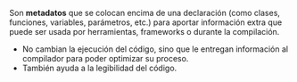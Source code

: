 Son **metadatos** que se colocan encima de una declaración (como clases, funciones, variables, parámetros, etc.) para aportar información extra que puede ser usada por herramientas, frameworks o durante la compilación.

- No cambian la ejecución del código, sino que le entregan información al compilador para poder optimizar su proceso. 
- También ayuda a la legibilidad del código.